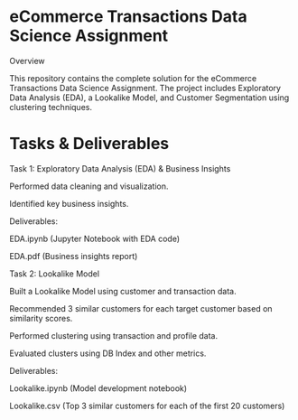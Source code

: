 # eCommerce Transactions Data Science Assignment

Overview

This repository contains the complete solution for the eCommerce Transactions Data Science Assignment. The project includes Exploratory Data Analysis (EDA), a Lookalike Model, and Customer Segmentation using clustering techniques.


# Tasks & Deliverables

Task 1: Exploratory Data Analysis (EDA) & Business Insights

Performed data cleaning and visualization.

Identified key business insights.

Deliverables:

EDA.ipynb (Jupyter Notebook with EDA code)

EDA.pdf (Business insights report)


Task 2: Lookalike Model

Built a Lookalike Model using customer and transaction data.

Recommended 3 similar customers for each target customer based on similarity scores.

Performed clustering using transaction and profile data.

Evaluated clusters using DB Index and other metrics.

Deliverables:

Lookalike.ipynb (Model development notebook)

Lookalike.csv (Top 3 similar customers for each of the first 20 customers)
